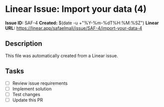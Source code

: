 # Linear Issue: Import your data (4)

**Issue ID:** SAF-4
**Created:** $(date -u +"%Y-%m-%dT%H:%M:%SZ")
**Linear URL:** https://linear.app/safaelmali/issue/SAF-4/import-your-data-4

## Description
This file was automatically created from a Linear issue.

## Tasks
- [ ] Review issue requirements
- [ ] Implement solution
- [ ] Test changes
- [ ] Update this PR
